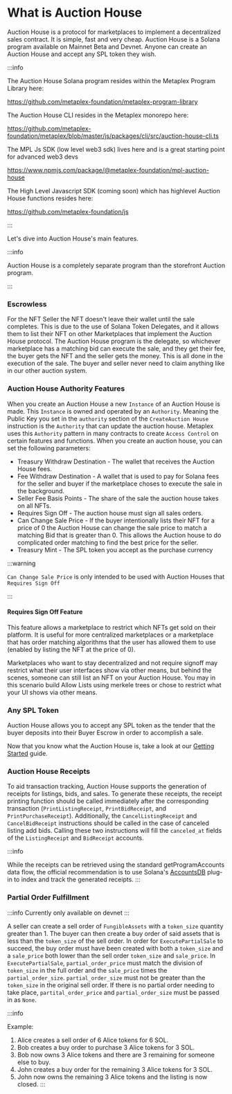 # What is Auction House

Auction House is a protocol for marketplaces to implement a decentralized sales contract. It is simple, fast and very cheap. Auction House is a Solana program available on Mainnet Beta and Devnet. Anyone can create an Auction House and accept any SPL token they wish.

:::info

The Auction House Solana program resides within the Metaplex Program Library here:

https://github.com/metaplex-foundation/metaplex-program-library

The Auction House CLI resides in the Metaplex monorepo here:

https://github.com/metaplex-foundation/metaplex/blob/master/js/packages/cli/src/auction-house-cli.ts

The MPL Js SDK (low level web3 sdk) lives here and is a great starting point for advanced web3 devs

https://www.npmjs.com/package/@metaplex-foundation/mpl-auction-house

The High Level Javascript SDK (coming soon) which has highlevel Auction House functions resides here:

https://github.com/metaplex-foundation/js

:::

Let's dive into Auction House's main features.

:::info

Auction House is a completely separate program than the storefront Auction program.

:::

### Escrowless

For the NFT Seller the NFT doesn't leave their wallet until the sale completes. This is due to the use of Solana Token Delegates, and it allows them to list their NFT on other Marketplaces that implement the Auction House protocol. The Auction House program is the delegate, so whichever marketplace has a matching bid can execute the sale, and they get their fee, the buyer gets the NFT and the seller gets the money. This is all done in the execution of the sale. The buyer and seller never need to claim anything like in our other auction system.

### Auction House Authority Features

When you create an Auction House a new `Instance` of an Auction House is made. This `Instance` is owned and operated by an `Authority`.
Meaning the Public Key you set in the `authority` section of the `CreateAuction House` instruction is the `Authority` that can update the auction house. Metaplex uses this `Authority` pattern in many contracts to create `Access Control` on certain features and functions. When you create an auction house, you can set the following parameters:

- Treasury Withdraw Destination - The wallet that receives the Auction House fees.
- Fee Withdraw Destination - A wallet that is used to pay for Solana fees for the seller and buyer if the marketplace choses to execute the sale in the background.
- Seller Fee Basis Points - The share of the sale the auction house takes on all NFTs.
- Requires Sign Off - The auction house must sign all sales orders.
- Can Change Sale Price - If the buyer intentionally lists their NFT for a price of 0 the Auction House can change the sale price to match a matching Bid that is greater than 0. This allows the Auction house to do complicated order matching to find the best price for the seller.
- Treasury Mint - The SPL token you accept as the purchase currency

:::warning

`Can Change Sale Price` is only intended to be used with Auction Houses that `Requires Sign Off`

:::

#### Requires Sign Off Feature

This feature allows a marketplace to restrict which NFTs get sold on their platform. It is useful for more centralized marketplaces or a marketplace that has order matching algorithms that the user has allowed them to use (enabled by listing the NFT at the price of 0).

Marketplaces who want to stay decentralized and not require signoff may restrict what their user interfaces show via other means, but behind the scenes, someone can still list an NFT on your Auction House. You may in this scenario build Allow Lists using merkele trees or chose to restrict what your UI shows via other means.

### Any SPL Token

Auction House allows you to accept any SPL token as the tender that the buyer deposits into their Buyer Escrow in order to accomplish a sale.

Now that you know what the Auction House is, take a look at our [Getting Started](./getting-started) guide.

### Auction House Receipts

To aid transaction tracking, Auction House supports the generation of receipts for listings, bids, and sales. To generate these receipts, the receipt printing function should be called immediately after the corresponding transaction (`PrintListingReceipt`, `PrintBidReceipt`, and `PrintPurchaseReceipt`). Additionally, the `CancelListingReceipt` and `CancelBidReceipt` instructions should be called in the case of canceled listing add bids. Calling these two instructions will fill the `canceled_at` fields of the `ListingReceipt` and `BidReceipt` accounts.

:::info

While the receipts can be retrieved using the standard getProgramAccounts data flow, the official recommendation is to use Solana's [AccountsDB](https://docs.solana.com/developing/plugins/geyser-plugins) plug-in to index and track the generated receipts.
:::

### Partial Order Fulfillment

:::info
Currently only available on devnet
:::

A seller can create a sell order of `FungibleAssets` with a `token_size` quantity greater than 1. The buyer can then create a buy order of said assets that is less than the `token_size` of the sell order. In order for `ExecutePartialSale` to succeed, the buy order must have been created with both a `token_size` and a `sale_price` both lower than the sell order `token_size` and `sale_price`. In `ExecutePartialSale`, `partial_order_price` must match the division of `token_size` in the full order and the `sale_price` times the `partial_order_size`. `partial_order_size` must not be greater than the `token_size` in the original sell order. If there is no partial order needing to take place, `partital_order_price` and `partial_order_size` must be passed in as `None`.

:::info

Example:

1. Alice creates a sell order of 6 Alice tokens for 6 SOL.
2. Bob creates a buy order to purchase 3 Alice tokens for 3 SOL.
3. Bob now owns 3 Alice tokens and there are 3 remaining for someone else to buy.
4. John creates a buy order for the remaining 3 Alice tokens for 3 SOL.
5. John now owns the remaining 3 Alice tokens and the listing is now closed.
:::
